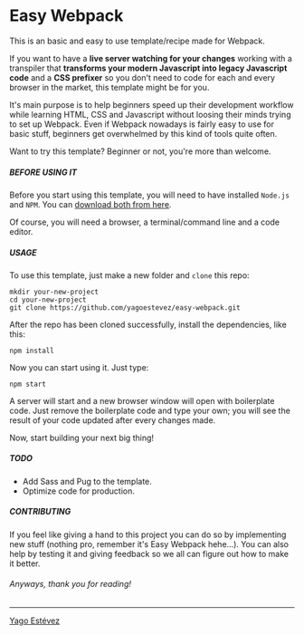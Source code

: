 # Easy Webpack

This is an basic and easy to use template/recipe made for Webpack.

If you want to have a **live server watching for your changes** working with a transpiler that **transforms your modern Javascript into legacy Javascript code** and a **CSS prefixer** so you don't need to code for each and every browser in the market, this template might be for you.

It's main purpose is to help beginners speed up their development workflow while learning HTML, CSS and Javascript without loosing their minds trying to set up Webpack. Even if Webpack nowadays is fairly easy to use for basic stuff, beginners get overwhelmed by this kind of tools quite often.

Want to try this template? Beginner or not, you're more than welcome.
<br />

##### BEFORE USING IT

Before you start using this template, you will need to have installed `Node.js` and `NPM`. You can [download both from here](https://nodejs.org/en/download/).

Of course, you will need a browser, a terminal/command line and a code editor.
<br/>

##### USAGE

To use this template, just make a new folder and `clone` this repo:

```
mkdir your-new-project
cd your-new-project
git clone https://github.com/yagoestevez/easy-webpack.git
```

After the repo has been cloned successfully, install the dependencies, like this:

```
npm install
```

Now you can start using it. Just type:

```
npm start
```

A server will start and a new browser window will open with boilerplate code. Just remove the boilerplate code and type your own; you will see the result of your code updated after every changes made. 

Now, start building your next big thing!

##### TODO

- Add Sass and Pug to the template.
- Optimize code for production.

##### CONTRIBUTING

If you feel like giving a hand to this project you can do so by implementing new stuff (nothing pro, remember it's Easy Webpack hehe...). You can also help by testing it and giving feedback so we all can figure out how to make it better.

###### Anyways, thank you for reading!

---

[Yago Estévez](https://twitter.com/yagoestevez)